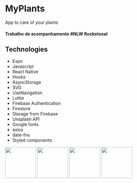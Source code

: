 # MyPlants
App to care of your plants
<html>
  <div>
    <h4>Trabalho de acompanhamento #NLW Rocketseat</h4>
    <div>
      <h2>Technologies</h2>
      <ul>
        <li>Expo</li>
        <li>Javascript</li>
        <li>React Native</li>
        <li>Hooks</li>
        <li>AsyncStorage</li>
        <li>SVG</li>
        <li>UseNavigation</li>
        <li>Lottie</li>
        <li>Firebase Authentication</li>
        <li>Firestore</li>
        <li>Storage from Firebase</li>
        <li>Unsplash API</li>
        <li>Google fonts</li>
        <li>axios</li>
        <li>date-fns</li>
        <li>Styled components</li>
      </ul>
    </div>
  </div>
<div class="row">
  <div class="column">
    <img src="https://user-images.githubusercontent.com/5294488/133659116-934653bb-60e7-483b-9071-75d92087789b.PNG" width="100">
    <img src="https://user-images.githubusercontent.com/5294488/133659302-1218a945-b39a-4615-a3e2-0f715db4458b.PNG" width="100">
    <img src="https://user-images.githubusercontent.com/5294488/133659389-9950e446-9925-4d1f-b3cf-4fddfd0399af.PNG" width="100">
    <img src="https://user-images.githubusercontent.com/5294488/133661497-278eb816-f99e-44ee-b1df-0bbd135c335f.gif" width="100">
  </div>
    
  </div>
  <div class="column">
    
  </div>
  <div class="column">
    
</div>  
</html>

